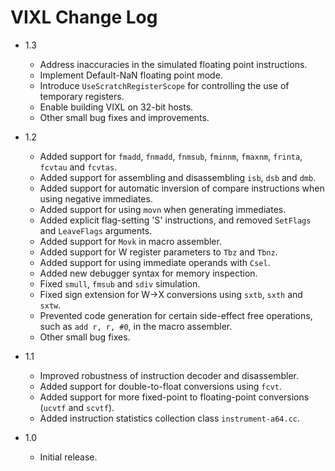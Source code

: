 VIXL Change Log
===============

* 1.3
    + Address inaccuracies in the simulated floating point instructions.
    + Implement Default-NaN floating point mode.
    + Introduce `UseScratchRegisterScope` for controlling the use of temporary
      registers.
    + Enable building VIXL on 32-bit hosts.
    + Other small bug fixes and improvements.

* 1.2
    + Added support for `fmadd`, `fnmadd`, `fnmsub`, `fminnm`, `fmaxnm`,
      `frinta`, `fcvtau` and `fcvtas`.
    + Added support for assembling and disassembling `isb`, `dsb` and `dmb`.
    + Added support for automatic inversion of compare instructions when using
      negative immediates.
    + Added support for using `movn` when generating immediates.
    + Added explicit flag-setting 'S' instructions, and removed
      `SetFlags` and `LeaveFlags` arguments.
    + Added support for `Movk` in macro assembler.
    + Added support for W register parameters to `Tbz` and `Tbnz`.
    + Added support for using immediate operands with `Csel`.
    + Added new debugger syntax for memory inspection.
    + Fixed `smull`, `fmsub` and `sdiv` simulation.
    + Fixed sign extension for W->X conversions using `sxtb`, `sxth` and `sxtw`.
    + Prevented code generation for certain side-effect free operations,
      such as `add r, r, #0`, in the macro assembler.
    + Other small bug fixes.

* 1.1
    + Improved robustness of instruction decoder and disassembler.
    + Added support for double-to-float conversions using `fcvt`.
    + Added support for more fixed-point to floating-point conversions (`ucvtf`
      and `scvtf`).
    + Added instruction statistics collection class `instrument-a64.cc`.

* 1.0
    + Initial release.
